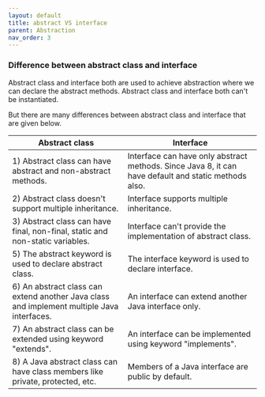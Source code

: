 ```yaml
---
layout: default
title: abstract VS interface
parent: Abstraction
nav_order: 3
---
```

### Difference between abstract class and interface

Abstract class and interface both are used to achieve abstraction where we can declare the abstract methods. Abstract class and interface both can't be instantiated.

But there are many differences between abstract class and interface that are given below.

|Abstract class|	Interface|
|-------|-------|
|1) Abstract class can have abstract and non-abstract methods.	|Interface can have only abstract methods. Since Java 8, it can have default and static methods also.|
|2) Abstract class doesn't support multiple inheritance.|	Interface supports multiple inheritance.|
|3) Abstract class can have final, non-final, static and non-static variables.	|Interface can't provide the implementation of abstract class.|
|5) The abstract keyword is used to declare abstract class.|	The interface keyword is used to declare interface.|
|6) An abstract class can extend another Java class and implement multiple Java interfaces.	|An interface can extend another Java interface only.|
|7) An abstract class can be extended using keyword "extends".|	An interface can be implemented using keyword "implements".|
|8) A Java abstract class can have class members like private, protected, etc.|	Members of a Java interface are public by default.|
